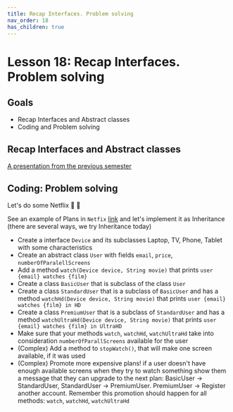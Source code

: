 ```yaml
---
title: Recap Interfaces. Problem solving
nav_order: 18
has_children: true
---
```


# Lesson 18: Recap Interfaces. Problem solving

## Goals

- Recap Interfaces and Abstract classes
- Coding and Problem solving

## Recap Interfaces and Abstract classes

[A presentation from the previous semester](https://redi-j2.netlify.app/lessons/10-interfaces-and-abstract-classes.html)

## Coding: Problem solving
Let's do some Netflix 🎥 🍿 

See an example of Plans in `Netfix` [link](https://www.netflix.com/signup/planform) and let's implement it as Inheritance (there are several ways, we try Inheritance today)
- Create a interface `Device` and its subclasses Laptop, TV, Phone, Tablet with some characteristics
- Create an abstract class `User` with fields `email`, `price`, `numberOfParalellScreens` 
- Add a method `watch(Device device, String movie)` that prints `user {email} watches {film}`
- Create a class `BasicUser` that is subclass of the class `User`
- Create a class `StandardUser` that is a subclass of `BasicUser` and has a method `watchHd(Device device, String movie)` 
that prints `user {email} watches {film} in HD` 
- Create a class `PremiumUser` that is a subclass of `StandardUser` and has a method `watchUltraHd(Device device, String movie)` 
that prints `user {email} watches {film} in UltraHD`
- Make sure that your methods `watch`, `watchHd`, `watchUltraHd` take into consideration `numberOfParallScreens` available for the user
- (Complex) Add a method to `stopWatch()`, that will make one screen available, if it was used 
- (Complex) Promote more expensive plans! if a user doesn't have enough available screens when they try to watch something show them a message that they can upgrade to the next plan:
 BasicUser -> StandardUser, StandardUser -> PremiumUser. PremiumUser -> Register another account. Remember this promotion should happen for all methods: `watch`, `watchHd`, `watchUltraHd`
